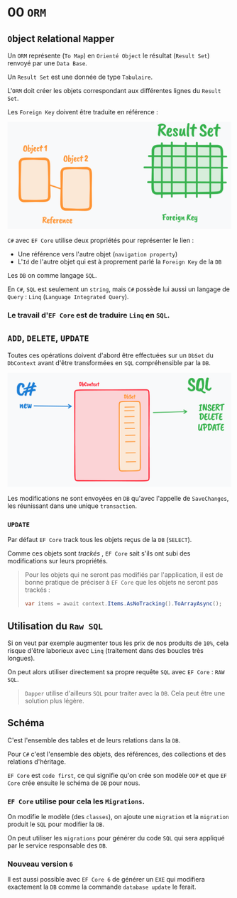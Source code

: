 # 00 `ORM`

## `O`bject `R`elational `M`apper

Un `ORM` représente (`To Map`) en `Orienté Object` le résultat (`Result Set`) renvoyé par une  `Data Base`.

Un `Result Set` est une donnée de type `Tabulaire`.

L'`ORM` doit créer les objets correspondant aux différentes lignes du `Result Set`.

Les `Foreign Key` doivent être traduite en référence :

<img src="assets/refernce-orm-foreign-key-equivalence.png" alt="refernce-orm-foreign-key-equivalence" style="zoom:50%;" />

`C#` avec `EF Core` utilise deux propriétés pour représenter le lien :

- Une référence vers l'autre objet (`navigation property`)
- L'`Id` de l'autre objet qui est à proprement parlé la `Foreign Key` de la `DB`

Les `DB` on comme langage `SQL`.

En `C#`, `SQL` est seulement un `string`, mais `C#` possède lui aussi un langage de `Query` : `Linq` (`Language Integrated Query`).

### Le travail d'`EF Core` est de traduire `Linq` en `SQL`.



## `ADD`, `DELETE`, `UPDATE`

Toutes ces opérations doivent d'abord être effectuées sur un `DbSet` du `DbContext` avant d'être transformées en `SQL` compréhensible par la `DB`.

<img src="assets/dbset-sdbcontext-transaction.png" alt="dbset-sdbcontext-transaction" style="zoom:50%;" />

Les modifications ne sont envoyées en `DB` qu'avec l'appelle de `SaveChanges`, les réunissant dans une unique `transaction`.



### `UPDATE`

Par défaut `EF Core` track tous les objets reçus de la `DB` (`SELECT`).

Comme ces objets sont *trackés* , `EF Core` sait s'ils ont subi des modifications sur leurs propriétés.

> Pour les objets qui ne seront pas modifiés par l'application, il est de bonne pratique de préciser à `EF Core` que les objets ne seront pas trackés :
>
> ```cs
> var items = await context.Items.AsNoTracking().ToArrayAsync();
> ```



## Utilisation du `Raw SQL`

Si on veut par exemple augmenter tous les prix de nos produits de `10%`, cela risque d'être laborieux avec `Linq` (traitement dans des boucles très longues).

On peut alors utiliser directement sa propre requête `SQL` avec `EF Core` : `RAW SQL`.

> `Dapper`  utilise d'ailleurs `SQL` pour traiter avec la `DB`. Cela peut être une solution plus légère.



## Schéma

C'est l'ensemble des tables et de leurs relations dans la `DB`.

Pour `C#` c'est l'ensemble des objets, des références, des collections et des relations d'héritage.

`EF Core` est `code first`, ce qui signifie qu'on crée son modèle `OOP` et que `EF Core` crée ensuite le schéma de `DB` pour nous.

### `EF Core` utilise pour cela les `Migrations`.

On modifie le modèle (des `classes`), on ajoute une `migration` et la `migration` produit le `SQL` pour modifier la `DB`.

On peut utiliser les `migrations` pour générer du code `SQL` qui sera appliqué par le service responsable des `DB`.



### Nouveau version `6`

Il est aussi possible avec `EF Core 6` de générer un `EXE` qui modifiera exactement la `DB` comme la commande `database update` le ferait.